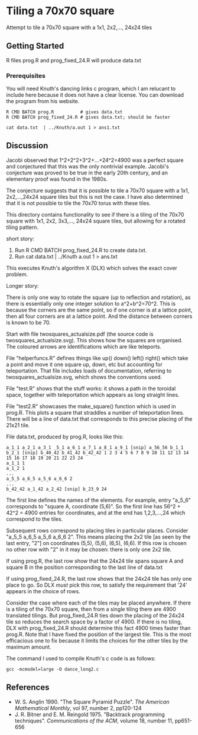 # Tiling a 70x70 square

Attempt to tile a 70x70 square with a 1x1, 2x2,..., 24x24 tiles

## Getting Started

R files prog.R and prog_fixed_24.R will produce  data.txt 
### Prerequisites

You will need Knuth's dancing links c program, which I am relucant to include here because it does not have a clear license. You can download the program from his website.

```
R CMD BATCH prog.R          # gives data.txt
R CMD BATCH prog_fixed_24.R # gives data.txt; should be faster

cat data.txt  | ../Knuth/a.out 1 > ans1.txt   
```


## Discussion

Jacobi observed that 1^2+2^2+3^2+...+24^2=4900 was a perfect square and conjectured that this was the only nontrivial example.  Jacobi's conjecture was proved to be true in the early 20th century, and an elementary proof was found in the 1980s.  

The conjecture suggests that it is possible to tile a 70x70 square with a 1x1, 2x2,...,24x24 square tiles but this is not the case.  I have also determined that it is not possible to tile the 70x70 torus with these tiles. 

This directory contains functionality to see if there is a tiling of
the 70x70 square with 1x1, 2x2, 3x3,..., 24x24 square tiles, but
allowing for a rotated tiling pattern.


short story:  

1.  Run R CMD BATCH prog_fixed_24.R  to create data.txt.
2.  Run cat data.txt | ../Knuth a.out 1 > ans.txt

This executes Knuth's algorithm X (DLX) which solves the exact cover
problem.


Longer story:



There is only one way to rotate the square (up to reflection and
rotation), as there is essentially only one integer solution to
a^2+b^2=70^2.  This is because the corners are the same point, so if
one corner is at a lattice point, then all four corners are at a
lattice point.  And the distance between corners is known to be 70.

Start with file twosquares_actualsize.pdf (the source code is
twosquares_actualsize.svg).  This shows how the squares are organised.
The coloured arrows are identifications which are like teleports.

File "helperfuncs.R" defines things like up() down() left() right()
which take a point and move it one square up, down, etc but accounting
for teleportation.  That file includes loads of documentation, referring to twosquares_actualsize.svg, which shows the conventions used.

File "test.R" shows that the stuff works: it shows a path in the
toroidal space, together with teleportation which appears as long
straight lines.

File "test2.R" showcases the make_square() function which is used in
prog.R.  This plots a square that straddles a number of teleportation
lines.  There will be a line of data.txt that corresponds to this
precise placing of the 21x21 tile.


File data.txt, produced by prog.R, looks like this:


```
a_1_1 a_2_1 a_3_1 _5_1 a_6_1 a_7_1 a_8_1 a_9_1 [snip] a_56_56 b_1_1 b_2_1 [snip] b_40_42 b_41_42 b_42_42 1 2 3 4 5 6 7 8 9 10 11 12 13 14 15 16 17 18 19 20 21 22 23 24
a_1_1 1
a_1_2 1
...
a_5_5 a_6_5 a_5_6 a_6_6 2
...
b_42_42 a_1_42 a_2_42 [snip] b_23_9 24
```

The first line defines the names of the elements.  For example, entry
"a_5_6" corresponds to "square A, coordinate (5,6)".  So the first
line has 56^2 + 42^2 = 4900 entries for coordinates, and at the end
has 1,2,3,...,24 which correspond to the tiles.

Subsequent rows correspond to placing tiles in particular places.
Consider "a_5_5 a_6_5 a_5_6 a_6_6 2".  This means placing the 2x2 tile
[as seen by the last entry, "2"] on coordinates (5,5), (5,6), (6,5),
(6,6).  If this row is chosen no other row with "2" in it may be
chosen: there is only one 2x2 tile.


If using prog.R, the last row show that the 24x24 tile spans square A and square B in
the position corresponding to the last line of data.txt

If using prog_fixed_24.R, the last row shows that the 24x24 tile has only one place to go.  So DLX *must* pick this row, to satisfy the requirement that '24' appears in the choice of rows.  

Consider the case where each of the tiles may be placed anywhere.  If there is a tiling of the 70x70 square, then from a single tiling there are 4900 translated tilings.  But prog_fixed_24.R ties down the placing of the 24x24 tile so reduces the search space by a factor of 4900.  If there is no tiling, DLX with prog_fixed_24.R should determine this fact 4900 times faster than prog.R.  Note that I have fixed the position of the largest tile.  This is the most efficacious one to fix because it limits the choices for the other tiles by the maximum amount.

The command I used to compile Knuth's c code is as follows:

```
gcc -mcmodel=large -O dance_long2.c
```


## References

* W. S. Anglin 1990. "The Square Pyramid Puzzle".  _The American Mathematical Monthly_, vol 97, number 2, pp120-124
* J. R. Bitner and E. M. Reingold 1975. "Backtrack programming techniques".  _Communications of the ACM_, volume 18, number 11, pp651-656
